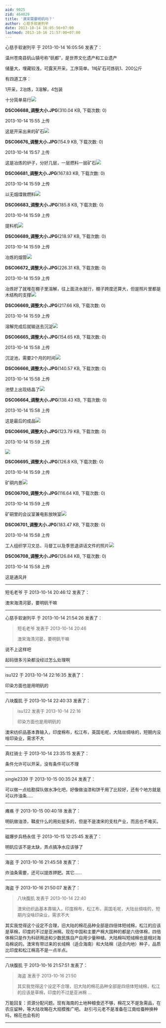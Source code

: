 ```yaml
---
aid: 9025
zid: 464029
title: '澳宋需要明矾吗？'
author: 心慈手软谢列平
date: 2013-10-14 16:05:56+07:00
lastmod: 2013-10-16 21:57:00+07:00
---
```


心慈手软谢列平 于 2013-10-14 16:05:56 发表了：

温州苍南县矾山镇号称“矾都”，是世界文化遗产和工业遗产

储量大，埋藏较浅，可露天开采，工序简单。1吨矿石可炼矾1、200公斤

有四道工序：

1开采，2冶炼，3溶解，4包装

十分简单易行![](https://mirrors.tuna.tsinghua.edu.cn/osdn/lgqm/72877/155502pvcpihgd0izlch0p.jpg)



**DSC06688\_调整大小.JPG**(310.04 KB, 下载次数: 0)



2013-10-14 15:55 上传



这是开采出来的矿石![](https://mirrors.tuna.tsinghua.edu.cn/osdn/lgqm/72877/155738sujy1a878oew1s5q.jpg)



**DSC06676\_调整大小.JPG**(154.9 KB, 下载次数: 0)



2013-10-14 15:57 上传



这是冶炼的炉子，分好几层，一层燃料一层矿石![](https://mirrors.tuna.tsinghua.edu.cn/osdn/lgqm/72877/1559040uifkga753u37777.jpg)



**DSC06681\_调整大小.JPG**(167.83 KB, 下载次数: 0)



2013-10-14 15:59 上传



以无烟煤做燃料![](https://mirrors.tuna.tsinghua.edu.cn/osdn/lgqm/72877/15590501d3kbdfjgjw7dd1.jpg)



**DSC06683\_调整大小.JPG**(185.8 KB, 下载次数: 0)



2013-10-14 15:59 上传



提料机![](https://mirrors.tuna.tsinghua.edu.cn/osdn/lgqm/72877/15590690d0p68pb9c0bv7n.jpg)



**DSC06689\_调整大小.JPG**(218.97 KB, 下载次数: 0)



2013-10-14 15:59 上传



冶炼的烟管![](https://mirrors.tuna.tsinghua.edu.cn/osdn/lgqm/72877/155902a5lhudjd7aa7l752.jpg)



**DSC06672\_调整大小.JPG**(226.31 KB, 下载次数: 0)



2013-10-14 15:59 上传



冶炼好了就堆在棚子里溶解，往上面浇水就行，棚子跨度还算大，但是照片里都是木结构的支撑![](https://mirrors.tuna.tsinghua.edu.cn/osdn/lgqm/72877/1559011qkv4vidiskkrczo.jpg)



**DSC06669\_调整大小.JPG**(217.66 KB, 下载次数: 0)



2013-10-14 15:59 上传



溶解完成后就输送去沉淀![](https://mirrors.tuna.tsinghua.edu.cn/osdn/lgqm/72877/155859atbaktammbk22c7d.jpg)



**DSC06665\_调整大小.JPG**(154.65 KB, 下载次数: 0)



2013-10-14 15:58 上传



沉淀池，需要2个月的时间![](https://mirrors.tuna.tsinghua.edu.cn/osdn/lgqm/72877/155859ifdhlz54tlhhadq8.jpg)



**DSC06666\_调整大小.JPG**(140.57 KB, 下载次数: 0)



2013-10-14 15:58 上传



池壁上出现结晶了![](https://mirrors.tuna.tsinghua.edu.cn/osdn/lgqm/72877/15585810ufh905tg5uqnpz.jpg)



**DSC06664\_调整大小.JPG**(138.43 KB, 下载次数: 0)



2013-10-14 15:58 上传



这是最后的成品![](https://mirrors.tuna.tsinghua.edu.cn/osdn/lgqm/72877/155907mi5s8e0ihi554hu8.jpg)



**DSC06696\_调整大小.JPG**(123.79 KB, 下载次数: 0)



2013-10-14 15:59 上传



![](https://mirrors.tuna.tsinghua.edu.cn/osdn/lgqm/72877/155906fqc4z3ccz5a484cq.jpg)



**DSC06695\_调整大小.JPG**(126.8 KB, 下载次数: 0)



2013-10-14 15:59 上传



矿硐内景![](https://mirrors.tuna.tsinghua.edu.cn/osdn/lgqm/72877/15590808nm48k0w3t4uhxd.jpg)



**DSC06700\_调整大小.JPG**(116.64 KB, 下载次数: 0)



2013-10-14 15:59 上传



矿硐里的会议室兼电影放映室![](https://mirrors.tuna.tsinghua.edu.cn/osdn/lgqm/72877/1558569iyviwztvszs6m7d.jpg)



**DSC06701\_调整大小.JPG**(183.47 KB, 下载次数: 0)



2013-10-14 15:58 上传



工人组织学习文总、马督工以及季思退讲话文件的照片![](https://mirrors.tuna.tsinghua.edu.cn/osdn/lgqm/72877/15585732uxca6zu4u7ai4o.jpg)



**DSC06708\_调整大小.JPG**(126.84 KB, 下载次数: 0)



2013-10-14 15:58 上传



这是通风井

---------

短毛老爷 于 2013-10-14 20:46:12 发表了：

澳宋海清河晏，要明矾干嘛

---------

心慈手软谢列平 于 2013-10-14 21:54:26 发表了：

> 短毛老爷 发表于 2013-10-14 20:46
> 
> 澳宋海清河晏，要明矾干嘛



说不上这样吧

起码很多污染都没经过怎么处理啊

---------

isu122 于 2013-10-14 22:16:35 发表了：

印染方面也是用明矾的

---------

八块腹肌 于 2013-10-14 22:40:33 发表了：

> isu122 发表于 2013-10-14 22:16
> 
> 印染方面也是用明矾的



澳宋纺织品基本靠输入，印度棉布，松江布，英国毛呢，大陆丝绸啥的，短期内没啥印染业，需求不大

---------

真红骑士 于 2013-10-14 23:35:15 发表了：

条件允许可以开采，没有条件可以不理

---------

single2339 于 2013-10-15 00:35:24 发表了：

可以做一点给勘探队做水净化吧，好像做油漆和饼干用了比较好，还有个地方就是可以炸油条.....

---------

瘫痪 于 2013-10-15 00:40:18 发表了：

明矾做油漆，鞣皮什么的用处挺多的，但是不是澳宋的支柱产业，而且也不难买。

---------

磁爆步兵杨永信 于 2013-10-15 12:25:45 发表了：

明矾应该不是太缺，弄点搞净水应该够了

---------

海盗 于 2013-10-16 21:45:58 发表了：

炸油条需要，还可以提炼钾肥。其它……

---------

海盗 于 2013-10-16 21:50:07 发表了：

> 八块腹肌 发表于 2013-10-14 22:40
> 
> 澳宋纺织品基本靠输入，印度棉布，松江布，英国毛呢，大陆丝绸啥的，短期内没啥印染业，需求不大



其实我觉得这个设定不合理，旧大陆的棉花品种全部是四倍体短绒棉，松江的应该是草棉，印度的不过是亚洲棉。现在中国和主要产棉大国种的都是六倍体棉，四倍体棉只是作为科研用途和少数民族自产自用少量种植。大陆棉叫短绒棉也是相对海岛棉说的。澳宋有带过来的长绒棉（适合海南）和大陆棉（适合内地）种子，品质比印度和松江棉高不是一点半点。

---------

八块腹肌 于 2013-10-16 21:57:51 发表了：

> 海盗 发表于 2013-10-16 21:50
> 
> 其实我觉得这个设定不合理，旧大陆的棉花品种全部是四倍体短绒棉，松江的应该是草棉，印度的不过是亚洲棉 ...



万能回复：资源分配问题。现有海南的土地种粮食还不够，棉花又不是急需品，在农庄留种，等大陆攻略在大规模推广吧。 赵引弓元老不是准备在江南给蚕种换种吗，棉花也会有的

---------

